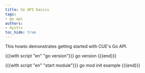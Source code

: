 ```yaml
---
title: Go API basics
tags:
- go api
authors:
- myitcv
toc_hide: true
---
```


This howto demonstrates getting started with CUE's Go API.

{{{with script "en" "go version"}}}
go version
{{{end}}}

{{{with script "en" "start module"}}}
go mod init example
{{{end}}}
